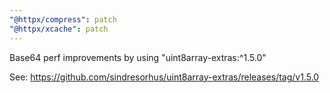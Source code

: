 ```yaml
---
"@httpx/compress": patch
"@httpx/xcache": patch
---
```


Base64 perf improvements by using "uint8array-extras:^1.5.0"

See: https://github.com/sindresorhus/uint8array-extras/releases/tag/v1.5.0